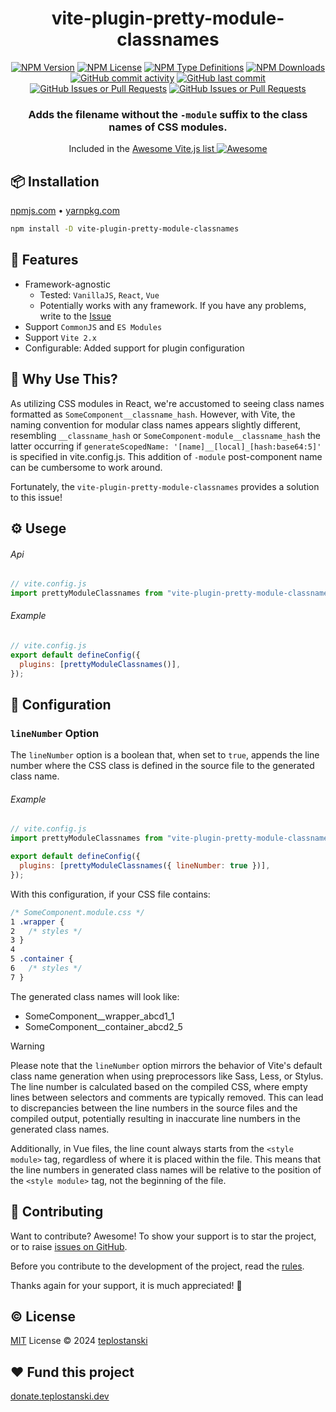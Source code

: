 <div align='center'>
<h1>vite-plugin-pretty-module-classnames</h1>

[<img alt="NPM Version" src="https://img.shields.io/npm/v/vite-plugin-pretty-module-classnames?style=flat-square&color=07912E&labelColor=1f2033">](https://npmjs.com/package/vite-plugin-pretty-module-classnames)
[<img alt="NPM License" src="https://img.shields.io/npm/l/vite-plugin-pretty-module-classnames?style=flat-square&color=D3748F&labelColor=1f2033">](https://npmjs.com/package/vite-plugin-pretty-module-classnames)
[<img alt="NPM Type Definitions" src="https://img.shields.io/npm/types/vite-plugin-pretty-module-classnames?style=flat-square&labelColor=1f2033">](https://npmjs.com/package/vite-plugin-pretty-module-classnames)
[<img alt="NPM Downloads" src="https://img.shields.io/npm/dw/vite-plugin-pretty-module-classnames?style=flat-square&color=7F78D1&labelColor=1f2033">](https://npmjs.com/package/vite-plugin-pretty-module-classnames)
[<img alt="GitHub commit activity" src="https://img.shields.io/github/commit-activity/m/teplostanski/vite-plugin-pretty-module-classnames?style=flat-square&labelColor=1f2033">](https://github.com/teplostanski/vite-plugin-pretty-module-classnames)
[<img alt="GitHub last commit" src="https://img.shields.io/github/last-commit/teplostanski/vite-plugin-pretty-module-classnames?style=flat-square&labelColor=1f2033">](https://github.com/teplostanski/vite-plugin-pretty-module-classnames)
[<img alt="GitHub Issues or Pull Requests" src="https://img.shields.io/github/issues/teplostanski/vite-plugin-pretty-module-classnames?style=flat-square&labelColor=1f2033">](https://github.com/teplostanski/vite-plugin-pretty-module-classnames/issues)
[<img alt="GitHub Issues or Pull Requests" src="https://img.shields.io/github/issues-pr/teplostanski/vite-plugin-pretty-module-classnames?style=flat-square&labelColor=1f2033">](https://github.com/teplostanski/vite-plugin-pretty-module-classnames/pulls)

</a>

<h3>Adds the filename without the <code>-module</code> suffix to the class names of CSS modules.</h3>

<p>
Included in the <a href='https://github.com/vitejs/awesome-vite'>Awesome Vite.js list <img src='https://cdn.rawgit.com/sindresorhus/awesome/d7305f38d29fed78fa85652e3a63e154dd8e8829/media/badge.svg' alt='Awesome'></a>
</p>
</div>

## 📦 Installation

[npmjs.com](https://npmjs.com/package/vite-plugin-pretty-module-classnames) • [yarnpkg.com](https://yarnpkg.com/package?q=vite-plugin-pretty-module-classnames&name=vite-plugin-pretty-module-classnames)

```bash
npm install -D vite-plugin-pretty-module-classnames
```

## 🦾 Features

- Framework-agnostic
  - Tested: `VanillaJS`, `React`, `Vue`
  - Potentially works with any framework. If you have any problems, write to the [Issue](https://github.com/teplostanski/vite-plugin-pretty-module-classnames/issues)
- Support `CommonJS` and `ES Modules`
- Support `Vite 2.x`
- Configurable: Added support for plugin configuration

## 🤔 Why Use This?

As utilizing CSS modules in React, we're accustomed to seeing class names formatted as `SomeComponent__classname_hash`. However, with Vite, the naming convention for modular class names appears slightly different, resembling `__classname_hash` or `SomeComponent-module__classname_hash` the latter occurring if `generateScopedName: '[name]__[local]_[hash:base64:5]'` is specified in vite.config.js. This addition of `-module` post-component name can be cumbersome to work around.

Fortunately, the `vite-plugin-pretty-module-classnames` provides a solution to this issue!

## ⚙️ Usege

###### Api
```js
// vite.config.js
import prettyModuleClassnames from "vite-plugin-pretty-module-classnames";
```

###### Example
```js
// vite.config.js
export default defineConfig({
  plugins: [prettyModuleClassnames()],
});
```

## 🔧 Configuration

### `lineNumber` Option

The `lineNumber` option is a boolean that, when set to `true`, appends the line number where the CSS class is defined in the source file to the generated class name.

###### Example
```js
// vite.config.js
import prettyModuleClassnames from "vite-plugin-pretty-module-classnames";

export default defineConfig({
  plugins: [prettyModuleClassnames({ lineNumber: true })],
});
```

With this configuration, if your CSS file contains:

```css
/* SomeComponent.module.css */
1 .wrapper {
2   /* styles */
3 }
4
5 .container {
6   /* styles */
7 }
```

The generated class names will look like:

- SomeComponent__wrapper_abcd1_1
- SomeComponent__container_abcd2_5

> [!WARNING]
> Please note that the `lineNumber` option mirrors the behavior of Vite's default class name generation when using preprocessors like Sass, Less, or Stylus. The line number is calculated based on the compiled CSS, where empty lines between selectors and comments are typically removed. This can lead to discrepancies between the line numbers in the source files and the compiled output, potentially resulting in inaccurate line numbers in the generated class names.
>
> Additionally, in Vue files, the line count always starts from the `<style module>` tag, regardless of where it is placed within the file. This means that the line numbers in generated class names will be relative to the position of the `<style module>` tag, not the beginning of the file.

## 🤝 Contributing

Want to contribute? Awesome! To show your support is to star the project, or to raise [issues on GitHub](https://github.com/teplostanski/vite-plugin-pretty-module-classnames/issues).

Before you contribute to the development of the project, read the [rules](https://github.com/teplostanski/vite-plugin-pretty-module-classnames/blob/main/CONTRIBUTING.md).

Thanks again for your support, it is much appreciated! 🙏

<h2> © License</h2>
<a href="https://github.com/teplostanski/vite-plugin-pretty-module-classnames/blob/main/LICENSE">MIT</a> License © 2024 <a href="https://github.com/teplostanski">teplostanski</a>

<h2> ❤ Fund this project</h2>
<a href="https://donate.teplostanski.dev" target="_blank">donate.teplostanski.dev</a>
